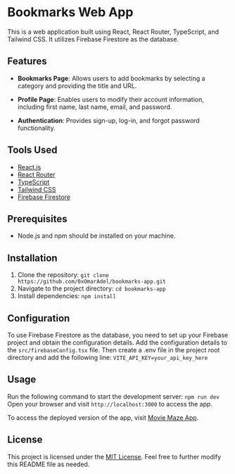 # Bookmarks Web App

This is a web application built using React, React Router, TypeScript, and Tailwind CSS. It utilizes Firebase Firestore as the database.

## Features

- **Bookmarks Page**: Allows users to add bookmarks by selecting a category and providing the title and URL.

- **Profile Page**: Enables users to modify their account information, including first name, last name, email, and password.

- **Authentication**: Provides sign-up, log-in, and forgot password functionality.


## Tools Used

- [React.js](https://reactjs.org/) 
- [React Router](https://reactrouter.com/) 
- [TypeScript](https://www.typescriptlang.org/) 
- [Tailwind CSS](https://tailwindcss.com/) 
- [Firebase Firestore](https://firebase.google.com/products/firestore)

## Prerequisites

- Node.js and npm should be installed on your machine.

## Installation

1. Clone the repository: `git clone https://github.com/0xOmarAdel/bookmarks-app.git`
2. Navigate to the project directory: `cd bookmarks-app`
3. Install dependencies: `npm install`
## Configuration

To use Firebase Firestore as the database, you need to set up your Firebase project and obtain the configuration details. Add the configuration details to the `src/firebaseConfig.tsx` file. Then create a .env  file in the project root directory and add the following line:
`VITE_API_KEY=your_api_key_here`

## Usage 
 
Run the following command to start the development server:
`npm run dev`
Open your browser and visit `http://localhost:3000` to access the app.

To access the deployed version of the app, visit [Movie Maze App](https://bookmarks-react-firebase.netlify.app).

## License

This project is licensed under the [MIT License](LICENSE).
Feel free to further modify this README file as needed.